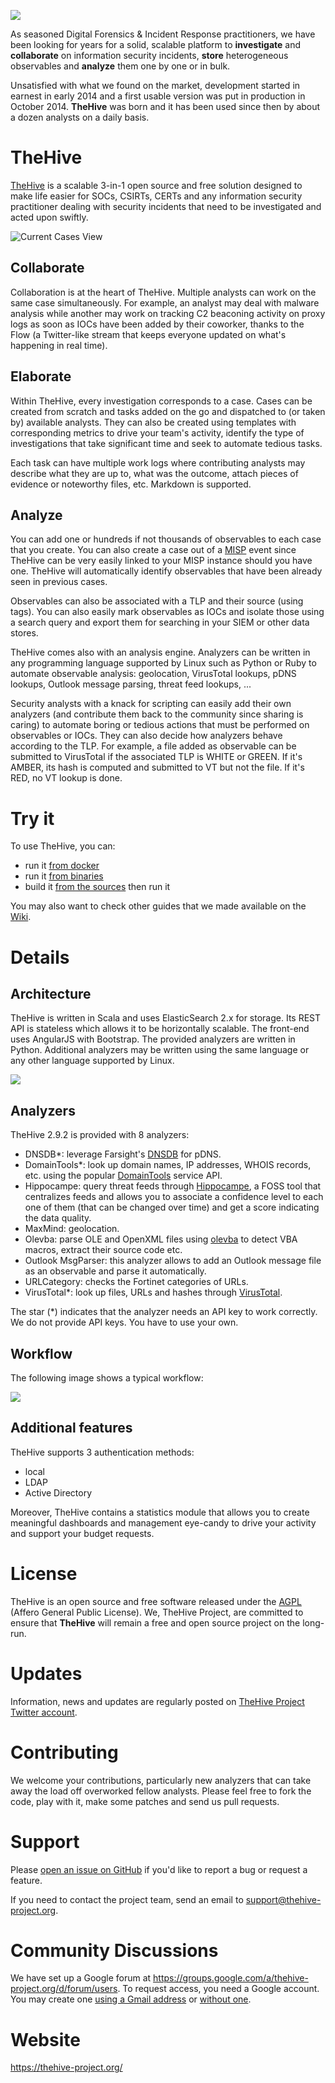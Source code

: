 ![](images/thehive-logo.png)

As seasoned Digital Forensics & Incident Response practitioners, we have been looking for years for a solid, scalable platform to **investigate** and **collaborate** on information security incidents, **store** heterogeneous observables and **analyze** them one by one or in bulk.

Unsatisfied with what we found on the market, development started in earnest in early 2014 and a first usable version was put in production in October 2014. **TheHive** was born and it has been used since then by about a dozen analysts on a daily basis.

# TheHive
[TheHive](https://thehive-project.org/) is a scalable 3-in-1 open source and free solution designed to make life easier for SOCs, CSIRTs, CERTs and any information security practitioner dealing with security incidents that need to be investigated and acted upon swiftly.

![Current Cases View](images/Current_cases.png)

## Collaborate
Collaboration is at the heart of TheHive. Multiple analysts can work on the same case simultaneously. For example, an analyst may deal with malware analysis while another may work on tracking C2 beaconing activity on proxy logs as soon as IOCs have been added by their coworker, thanks to the Flow (a Twitter-like stream that keeps everyone updated on what's happening in real time).

## Elaborate
Within TheHive, every investigation corresponds to a case. Cases can be created from scratch and tasks added on the go and dispatched to (or taken by) available analysts. They can also be created using templates with corresponding metrics to drive your team's activity, identify the type of investigations that take significant time and seek to automate tedious tasks.

Each task can have multiple work logs where contributing analysts may describe what they are up to, what was the outcome, attach pieces of evidence or noteworthy files, etc. Markdown is supported.

## Analyze
You can add one or hundreds if not thousands of observables to each case that you create. You can also create a case out of a [MISP](http://www.misp-project.org/) event since TheHive can be very easily linked to your MISP instance should you have one. TheHive will automatically identify observables that have been already seen in previous cases.

Observables can also be associated with a TLP and their source (using tags). You can also easily mark observables as IOCs and isolate those using a search query and export them for searching in your SIEM or other data stores.

TheHive comes also with an analysis engine. Analyzers can be written in any programming language supported by Linux such as Python or Ruby to automate observable analysis: geolocation, VirusTotal lookups, pDNS lookups, Outlook message parsing, threat feed lookups, ...

Security analysts with a knack for scripting can easily add their own analyzers (and contribute them back to the community since sharing is caring) to automate boring or tedious actions that must be performed on observables or IOCs. They can also decide how analyzers behave according to the TLP. For example, a file added as observable can be submitted to VirusTotal if the associated TLP is WHITE or GREEN. If it's AMBER, its hash is computed and submitted to VT but not the file. If it's RED, no VT lookup is done.

# Try it
To use TheHive, you can:
+ run it [from docker](../../wiki/Docker-guide)
+ run it [from binaries](../../wiki/Installation-guide)
+ build it [from the sources](../../wiki/Build-Guide) then run it

You may also want to check other guides that we made available on the [Wiki](../../wiki).

# Details
## Architecture
TheHive is written in Scala and uses ElasticSearch 2.x for storage. Its REST API is stateless which allows it to be horizontally scalable. The front-end uses AngularJS with Bootstrap. The provided analyzers are written in Python. Additional analyzers may be written using the same language or any other language supported by Linux.

![](images/Architecture.png)

## Analyzers
TheHive 2.9.2 is provided with 8 analyzers:
+ DNSDB*: leverage Farsight's [DNSDB](https://www.dnsdb.info/) for pDNS.
+ DomainTools*: look up domain names, IP addresses, WHOIS records, etc. using the popular [DomainTools](http://domaintools.com/) service API.
+ Hippocampe: query threat feeds through [Hippocampe](https://github.com/CERT-BDF/Hippocampe), a FOSS tool that centralizes feeds and allows you to associate a confidence level to each one of them (that can be changed over time) and get a score indicating the data quality.
+ MaxMind: geolocation.
+ Olevba: parse OLE and OpenXML files using [olevba](http://www.decalage.info/python/olevba) to detect VBA macros, extract their source code etc.
+ Outlook MsgParser: this analyzer allows to add an Outlook message file as an observable and parse it automatically.
+ URLCategory: checks the Fortinet categories of URLs.
+ VirusTotal*: look up files, URLs and hashes through [VirusTotal](https://www.virustotal.com/).

The star (*) indicates that the analyzer needs an API key to work correctly. We do not provide API keys. You have to use your own.

## Workflow
The following image shows a typical workflow:

![](images/Workflow.png)

## Additional features
TheHive supports 3 authentication methods:
+ local
+ LDAP
+ Active Directory

Moreover, TheHive contains a statistics module that allows you to create meaningful dashboards and management eye-candy to drive your activity and support your budget requests.

# License
TheHive is an open source and free software released under the [AGPL](https://github.com/CERT-BDF/TheHive/blob/master/LICENSE) (Affero General Public License). We, TheHive Project, are committed to ensure that **TheHive** will remain a free and open source project on the long-run.

# Updates
Information, news and updates are regularly posted on [TheHive Project Twitter account](https://twitter.com/thehive_project).

# Contributing
We welcome your contributions, particularly new analyzers that can take away the load off overworked fellow analysts. Please feel free to fork the code, play with it, make some patches and send us pull requests.

# Support
Please [open an issue on GitHub](https://github.com/CERT-BDF/TheHive/issues) if you'd like to report a bug or request a feature.

If you need to contact the project team, send an email to <support@thehive-project.org>.

# Community Discussions
We have set up a Google forum at <https://groups.google.com/a/thehive-project.org/d/forum/users>. To request access, you need a Google account. You may create one [using a Gmail address](https://accounts.google.com/SignUp?hl=en) or [without one](https://accounts.google.com/SignUpWithoutGmail?hl=en).

# Website
<https://thehive-project.org/>
